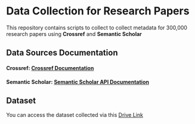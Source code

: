 # Data Collection for Research Papers

This repository contains scripts to collect to collect metadata for 300,000 research papers using **Crossref** and **Semantic Scholar** 

## Data Sources Documentation

#### Crossref: [Crossref Documentation](https://www.crossref.org/documentation/)

#### Semantic Scholar: [Semantic Scholar API Documentation](https://api.semanticscholar.org/api-docs/)

## Dataset
You can access the dataset collected via this [Drive Link](https://drive.google.com/drive/u/0/folders/1NYfrVzMaf0vfiXxcqh6EeYnPvPTcmfIP)
